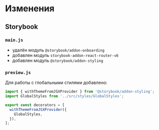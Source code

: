 # Изменения

## Storybook

### `main.js`

- удалён модуль `@storybook/addon-onboarding`
- добавлен модуль `storybook-addon-react-router-v6`
- добавлен модуль `@storybook/addon-styling`

### `preview.js`

Для работы с глобальными стилями добавлено:

```js
import { withThemeFromJSXProvider } from '@storybook/addon-styling';
import GlobalStyles from '../src/styles/GlobalStyles';

export const decorators = [
  withThemeFromJSXProvider({
    GlobalStyles,
  }),
];
```
